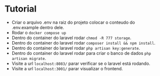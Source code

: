 # Tutorial

- Criar o arquivo .env na raiz do projeto colocar o conteudo do .env.example dentro dele.
- Rodar o `docker compose up`
- Dentro do container do laravel rodar `chmod -R 777 storage`.
- Dentro do container do laravel rodar `composer install && npm install`.
- Dentro do container do laravel rodar `php artisan key:generate`.
- Dentro do container do laravel rodar para criar o banco de dados `php artisan migrate`.
- Visite a url `localhost:8083/` parar verificar se o laravel está rodando.
- Visite a url `localhost:3001/` parar visualizar o frontend.
